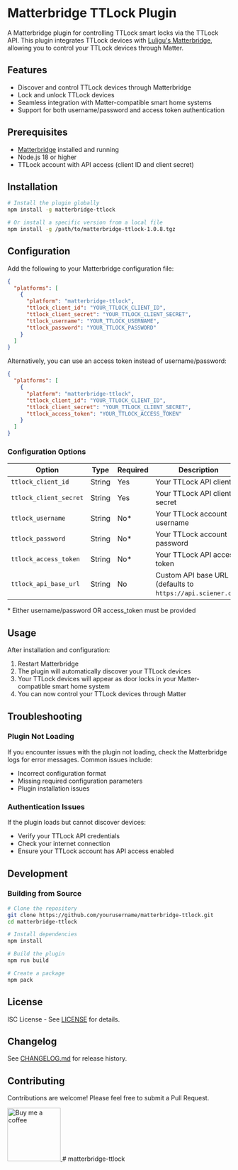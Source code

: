 # Matterbridge TTLock Plugin

A Matterbridge plugin for controlling TTLock smart locks via the TTLock API. This plugin integrates TTLock devices with [Luligu's Matterbridge](https://github.com/Luligu/matterbridge), allowing you to control your TTLock devices through Matter.

## Features

- Discover and control TTLock devices through Matterbridge
- Lock and unlock TTLock devices
- Seamless integration with Matter-compatible smart home systems
- Support for both username/password and access token authentication

## Prerequisites

- [Matterbridge](https://github.com/Luligu/matterbridge) installed and running
- Node.js 18 or higher
- TTLock account with API access (client ID and client secret)

## Installation

```bash
# Install the plugin globally
npm install -g matterbridge-ttlock

# Or install a specific version from a local file
npm install -g /path/to/matterbridge-ttlock-1.0.8.tgz
```

## Configuration

Add the following to your Matterbridge configuration file:

```json
{
  "platforms": [
    {
      "platform": "matterbridge-ttlock",
      "ttlock_client_id": "YOUR_TTLOCK_CLIENT_ID",
      "ttlock_client_secret": "YOUR_TTLOCK_CLIENT_SECRET",
      "ttlock_username": "YOUR_TTLOCK_USERNAME",
      "ttlock_password": "YOUR_TTLOCK_PASSWORD"
    }
  ]
}
```

Alternatively, you can use an access token instead of username/password:

```json
{
  "platforms": [
    {
      "platform": "matterbridge-ttlock",
      "ttlock_client_id": "YOUR_TTLOCK_CLIENT_ID",
      "ttlock_client_secret": "YOUR_TTLOCK_CLIENT_SECRET",
      "ttlock_access_token": "YOUR_TTLOCK_ACCESS_TOKEN"
    }
  ]
}
```

### Configuration Options

| Option | Type | Required | Description |
|--------|------|----------|-------------|
| `ttlock_client_id` | String | Yes | Your TTLock API client ID |
| `ttlock_client_secret` | String | Yes | Your TTLock API client secret |
| `ttlock_username` | String | No* | Your TTLock account username |
| `ttlock_password` | String | No* | Your TTLock account password |
| `ttlock_access_token` | String | No* | Your TTLock API access token |
| `ttlock_api_base_url` | String | No | Custom API base URL (defaults to `https://api.sciener.com`) |

\* Either username/password OR access_token must be provided

## Usage

After installation and configuration:

1. Restart Matterbridge
2. The plugin will automatically discover your TTLock devices
3. Your TTLock devices will appear as door locks in your Matter-compatible smart home system
4. You can now control your TTLock devices through Matter

## Troubleshooting

### Plugin Not Loading

If you encounter issues with the plugin not loading, check the Matterbridge logs for error messages. Common issues include:

- Incorrect configuration format
- Missing required configuration parameters
- Plugin installation issues

### Authentication Issues

If the plugin loads but cannot discover devices:

- Verify your TTLock API credentials
- Check your internet connection
- Ensure your TTLock account has API access enabled

## Development

### Building from Source

```bash
# Clone the repository
git clone https://github.com/yourusername/matterbridge-ttlock.git
cd matterbridge-ttlock

# Install dependencies
npm install

# Build the plugin
npm run build

# Create a package
npm pack
```

## License

ISC License - See [LICENSE](LICENSE) for details.

## Changelog

See [CHANGELOG.md](CHANGELOG.md) for release history.

## Contributing

Contributions are welcome! Please feel free to submit a Pull Request.

<a href="https://www.buymeacoffee.com/6sjde6vkzl">
  <img src="bmc-button.svg" alt="Buy me a coffee" width="120">
</a>
# matterbridge-ttlock
